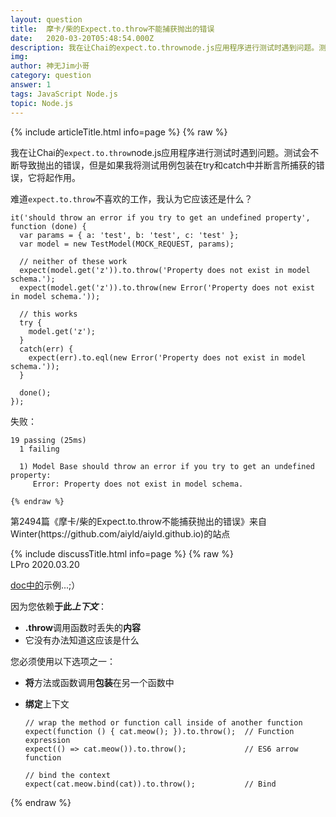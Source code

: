 ```yaml
---
layout: question
title:  摩卡/柴的Expect.to.throw不能捕获抛出的错误
date:   2020-03-20T05:48:54.000Z
description: 我在让Chai的expect.to.thrownode.js应用程序进行测试时遇到问题。测试会不断导致抛出的错误，但是如果我将测试用例包装在try和cat...
img: 
author: 神无Jim小哥
category: question
answer: 1
tags: JavaScript Node.js
topic: Node.js
---
```

<div class="article-root">
  <div class="article">
    {% include articleTitle.html info=page %}
    {% raw %}
    <div class="article-content"><p><font style="vertical-align: inherit;"><font style="vertical-align: inherit;">我在让Chai的</font></font><code>expect.to.throw</code><font style="vertical-align: inherit;"><font style="vertical-align: inherit;">node.js应用程序进行测试时</font><font style="vertical-align: inherit;">遇到问题</font><font style="vertical-align: inherit;">。</font><font style="vertical-align: inherit;">测试会不断导致抛出的错误，但是如果我将测试用例包装在try和catch中并断言所捕获的错误，它将起作用。</font></font></p>

<p><font style="vertical-align: inherit;"><font style="vertical-align: inherit;">难道</font></font><code>expect.to.throw</code><font style="vertical-align: inherit;"><font style="vertical-align: inherit;">不喜欢的工作，我认为它应该还是什么？</font></font></p>

<pre><code>it('should throw an error if you try to get an undefined property', function (done) {<font></font>
  var params = { a: 'test', b: 'test', c: 'test' };<font></font>
  var model = new TestModel(MOCK_REQUEST, params);<font></font>
<font></font>
  // neither of these work<font></font>
  expect(model.get('z')).to.throw('Property does not exist in model schema.');<font></font>
  expect(model.get('z')).to.throw(new Error('Property does not exist in model schema.'));<font></font>
<font></font>
  // this works<font></font>
  try { <font></font>
    model.get('z'); <font></font>
  }<font></font>
  catch(err) {<font></font>
    expect(err).to.eql(new Error('Property does not exist in model schema.'));<font></font>
  }<font></font>
<font></font>
  done();<font></font>
});<font></font>
</code></pre>

<p><font style="vertical-align: inherit;"><font style="vertical-align: inherit;">失败：</font></font></p>

<pre class="lang-none prettyprint-override"><code>19 passing (25ms)<font></font>
  1 failing<font></font>
<font></font>
  1) Model Base should throw an error if you try to get an undefined property:<font></font>
     Error: Property does not exist in model schema.<font></font>
</code></pre></div>
    {% endraw %}
  </div>
  <p class="winter_mark">第2494篇《摩卡/柴的Expect.to.throw不能捕获抛出的错误》来自Winter(https://github.com/aiyld/aiyld.github.io)的站点</p>
  <div class="discuss-wrapper">
    {% include discussTitle.html info=page %}
    {% raw %}
    <div class="discuss-item">
        <div class="discuss-parent">
          <div class="discuss-meta">
            <span class="discuss-user">LPro</span>
            <span class="discuss-time">2020.03.20</span>
          </div>
          <div class="discuss-comment"><p><font style="vertical-align: inherit;"></font><a href="http://www.chaijs.com/api/bdd/#method_throw" rel="nofollow noreferrer"><font style="vertical-align: inherit;"><font style="vertical-align: inherit;">doc中的</font></font></a><font style="vertical-align: inherit;"><font style="vertical-align: inherit;">示例</font><font style="vertical-align: inherit;">...;）</font></font></p>

<p><font style="vertical-align: inherit;"><font style="vertical-align: inherit;">因为您依赖</font></font><strong><font style="vertical-align: inherit;"><font style="vertical-align: inherit;">于此</font></font><em><font style="vertical-align: inherit;"><font style="vertical-align: inherit;">上下文</font></font></em></strong><font style="vertical-align: inherit;"><font style="vertical-align: inherit;">：</font></font></p>

<ul>
<li><font style="vertical-align: inherit;"><strong><font style="vertical-align: inherit;">.throw</font></strong><font style="vertical-align: inherit;">调用函数时丢失的</font></font><strong><font style="vertical-align: inherit;"><font style="vertical-align: inherit;">内容</font></font></strong></li>
<li><font style="vertical-align: inherit;"><font style="vertical-align: inherit;">它没有办法知道这应该是什么</font></font></li>
</ul>

<p><font style="vertical-align: inherit;"><font style="vertical-align: inherit;">您必须使用以下选项之一：</font></font></p>

<ul>
<li><strong><font style="vertical-align: inherit;"><font style="vertical-align: inherit;">将</font></font></strong><font style="vertical-align: inherit;"><font style="vertical-align: inherit;">方法或函数调用</font><strong><font style="vertical-align: inherit;">包装</font></strong><font style="vertical-align: inherit;">在另一个函数中</font></font></li>
<li><p><strong><font style="vertical-align: inherit;"><font style="vertical-align: inherit;">绑定</font></font></strong><font style="vertical-align: inherit;"><font style="vertical-align: inherit;">上下文</font></font></p>

<pre><code>// wrap the method or function call inside of another function<font></font>
expect(function () { cat.meow(); }).to.throw();  // Function expression<font></font>
expect(() =&gt; cat.meow()).to.throw();             // ES6 arrow function<font></font>
<font></font>
// bind the context<font></font>
expect(cat.meow.bind(cat)).to.throw();           // Bind<font></font>
</code></pre></li>
</ul></div>
        </div></div>
    {% endraw %}
  </div>
<div>
